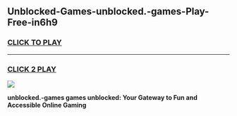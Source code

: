 
## Unblocked-Games-unblocked.-games-Play-Free-in6h9
<h3>
<a href="https://premium76.site?title=unblocked.-games&ref=10A">CLICK TO PLAY</a></h3>
<hr>

<h3>
<a href="https://premium76.site?title=unblocked.-games&ref=10A">CLICK 2 PLAY</a>
  
</h3>

<a href="https://premium76.site?title=unblocked.-games&ref=10A"><img src="https://clearcache.store/games.png"></a>


**unblocked.-games games unblocked: Your Gateway to Fun and Accessible Online Gaming**
